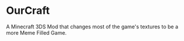 # OurCraft
A Minecraft 3DS Mod that changes most of the game's textures to be a more Meme Filled Game.
